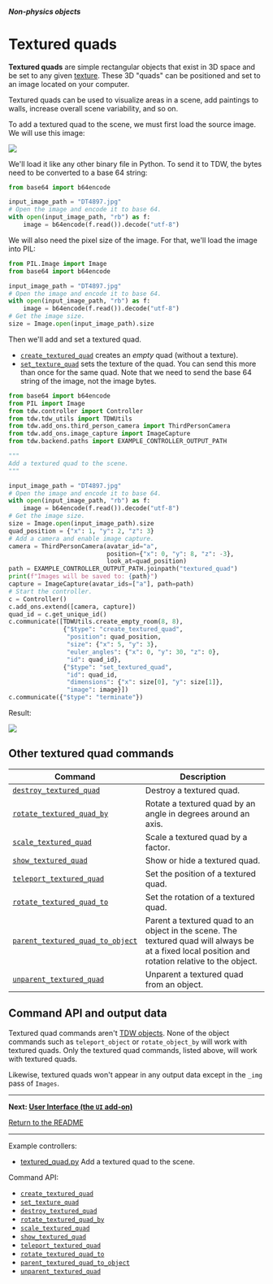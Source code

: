 ##### Non-physics objects

# Textured quads

**Textured quads** are simple rectangular objects that exist in 3D space and be set to any given [texture](../scene_setup_low_level/materials_textures_colors.md). These 3D "quads" can be positioned and set to an image located on your computer. 

Textured quads can be used to visualize areas in a scene, add paintings to walls, increase overall scene variability, and so on.

To add a textured quad to the scene, we must first load the source image. We will use this image:

![](images/DT4897.jpg)

We'll load it like any other binary file in Python. To send it to TDW, the bytes need to be converted to a base 64 string:

```python
from base64 import b64encode

input_image_path = "DT4897.jpg"
# Open the image and encode it to base 64.
with open(input_image_path, "rb") as f:
    image = b64encode(f.read()).decode("utf-8")
```

We will also need the pixel size of the image. For that, we'll load the image into PIL:

```python
from PIL.Image import Image
from base64 import b64encode

input_image_path = "DT4897.jpg"
# Open the image and encode it to base 64.
with open(input_image_path, "rb") as f:
    image = b64encode(f.read()).decode("utf-8")
# Get the image size.
size = Image.open(input_image_path).size
```

Then we'll add and set a textured quad.

- [`create_textured_quad`](../../api/command_api.md#create_textured_quad) creates an *empty* quad (without a texture).
- [`set_texture_quad`](../../api/command_api.md#set_texture_quad) sets the texture of the quad. You can send this more than once for the same quad. Note that we need to send the base 64 string of the image, not the image bytes.

```python
from base64 import b64encode
from PIL import Image
from tdw.controller import Controller
from tdw.tdw_utils import TDWUtils
from tdw.add_ons.third_person_camera import ThirdPersonCamera
from tdw.add_ons.image_capture import ImageCapture
from tdw.backend.paths import EXAMPLE_CONTROLLER_OUTPUT_PATH

"""
Add a textured quad to the scene.
"""

input_image_path = "DT4897.jpg"
# Open the image and encode it to base 64.
with open(input_image_path, "rb") as f:
    image = b64encode(f.read()).decode("utf-8")
# Get the image size.
size = Image.open(input_image_path).size
quad_position = {"x": 1, "y": 2, "z": 3}
# Add a camera and enable image capture.
camera = ThirdPersonCamera(avatar_id="a",
                           position={"x": 0, "y": 8, "z": -3},
                           look_at=quad_position)
path = EXAMPLE_CONTROLLER_OUTPUT_PATH.joinpath("textured_quad")
print(f"Images will be saved to: {path}")
capture = ImageCapture(avatar_ids=["a"], path=path)
# Start the controller.
c = Controller()
c.add_ons.extend([camera, capture])
quad_id = c.get_unique_id()
c.communicate([TDWUtils.create_empty_room(8, 8),
               {"$type": "create_textured_quad",
                "position": quad_position,
                "size": {"x": 5, "y": 3},
                "euler_angles": {"x": 0, "y": 30, "z": 0},
                "id": quad_id},
               {"$type": "set_textured_quad",
                "id": quad_id,
                "dimensions": {"x": size[0], "y": size[1]},
                "image": image}])
c.communicate({"$type": "terminate"})
```

Result:

![](images/textured_quad.jpg)

## Other textured quad commands

| Command                                                      | Description                                                  |
| ------------------------------------------------------------ | ------------------------------------------------------------ |
| [`destroy_textured_quad`](../../api/command_api.md#destroy_textured_quad) | Destroy a textured quad.                                     |
| [`rotate_textured_quad_by`](../../api/command_api.md#rotate_textured_quad_by) | Rotate a textured quad by an angle in degrees around an axis. |
| [`scale_textured_quad`](../../api/command_api.md#scale_textured_quad) | Scale a textured quad by a factor.                           |
| [`show_textured_quad`](../../api/command_api.md#show_textured_quad) | Show or hide a textured quad.                                |
| [`teleport_textured_quad`](../../api/command_api.md#teleport_textured_quad) | Set the position of a textured quad.                         |
| [`rotate_textured_quad_to`](../../api/command_api.md#rotate_textured_quad_to) | Set the rotation of a textured quad.                         |
| [`parent_textured_quad_to_object`](../../api/command_api.md#parent_textured_quad_to_object) | Parent a textured quad to an object in the scene. The textured quad will always be at a fixed local position and rotation relative to the object. |
| [`unparent_textured_quad`](../../api/command_api.md#unparent_textured_quad) | Unparent a textured quad from an object.                     |

## Command API and output data

Textured quad commands aren't [TDW objects](../core_concepts/objects.md). None of the object commands such as `teleport_object` or `rotate_object_by` will work with textured quads. Only the textured quad commands, listed above, will work with textured quads.

Likewise, textured quads won't appear in any output data except in the `_img` pass of `Images`.

***

**Next: [User Interface (the `UI` add-on)](ui.md)**

[Return to the README](../../../README.md)

***

Example controllers:

- [textured_quad.py](https://github.com/threedworld-mit/tdw/blob/master/Python/example_controllers/non_physics/textured_quad.py)  Add a textured quad to the scene.

Command API:

- [`create_textured_quad`](../../api/command_api.md#create_textured_quad)
- [`set_texture_quad`](../../api/command_api.md#set_texture_quad)
- [`destroy_textured_quad`](../../api/command_api.md#destroy_textured_quad)
- [`rotate_textured_quad_by`](../../api/command_api.md#rotate_textured_quad_by)
- [`scale_textured_quad`](../../api/command_api.md#scale_textured_quad)
- [`show_textured_quad`](../../api/command_api.md#show_textured_quad)
- [`teleport_textured_quad`](../../api/command_api.md#teleport_textured_quad)
- [`rotate_textured_quad_to`](../../api/command_api.md#rotate_textured_quad_to)
- [`parent_textured_quad_to_object`](../../api/command_api.md#parent_textured_quad_to_object)
- [`unparent_textured_quad`](../../api/command_api.md#unparent_textured_quad)